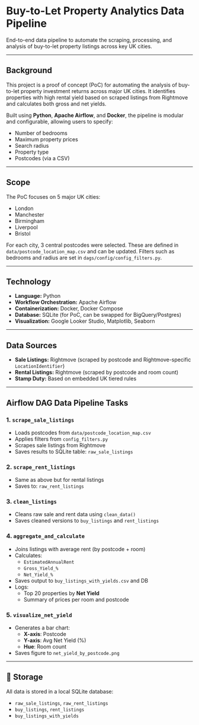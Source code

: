 # Buy-to-Let Property Analytics Data Pipeline

End-to-end data pipeline to automate the scraping, processing, and analysis of buy-to-let property listings across key UK cities.

---

## Background

This project is a proof of concept (PoC) for automating the analysis of buy-to-let property investment returns across major UK cities. It identifies properties with high rental yield based on scraped listings from Rightmove and calculates both gross and net yields.

Built using **Python**, **Apache Airflow**, and **Docker**, the pipeline is modular and configurable, allowing users to specify:
- Number of bedrooms  
- Maximum property prices  
- Search radius
- Property type
- Postcodes (via a CSV)

---

## Scope

The PoC focuses on 5 major UK cities:

- London  
- Manchester  
- Birmingham  
- Liverpool  
- Bristol

For each city, 3 central postcodes were selected. These are defined in `data/postcode_location_map.csv` and can be updated. Filters such as bedrooms and radius are set in `dags/config/config_filters.py`.

---

## Technology

- **Language:** Python  
- **Workflow Orchestration:** Apache Airflow  
- **Containerization:** Docker, Docker Compose  
- **Database:** SQLite (for PoC, can be swapped for BigQuery/Postgres)  
- **Visualization:** Google Looker Studio, Matplotlib, Seaborn  

---

## Data Sources

- **Sale Listings:** Rightmove (scraped by postcode and Rightmove-specific `LocationIdentifier`)
- **Rental Listings:** Rightmove (scraped by postcode and room count)
- **Stamp Duty:** Based on embedded UK tiered rules

---

## Airflow DAG Data Pipeline Tasks

### 1. `scrape_sale_listings`
- Loads postcodes from `data/postcode_location_map.csv`
- Applies filters from `config_filters.py`
- Scrapes sale listings from Rightmove
- Saves results to SQLite table: `raw_sale_listings`

### 2. `scrape_rent_listings`
- Same as above but for rental listings
- Saves to: `raw_rent_listings`

### 3. `clean_listings`
- Cleans raw sale and rent data using `clean_data()`
- Saves cleaned versions to `buy_listings` and `rent_listings`

### 4. `aggregate_and_calculate`
- Joins listings with average rent (by postcode + room)
- Calculates:
  - `EstimatedAnnualRent`
  - `Gross_Yield_%`
  - `Net_Yield_%`
- Saves output to `buy_listings_with_yields.csv` and DB
- Logs:
  - Top 20 properties by **Net Yield**
  - Summary of prices per room and postcode

### 5. `visualize_net_yield`
- Generates a bar chart:
  - **X-axis**: Postcode  
  - **Y-axis**: Avg Net Yield (%)  
  - **Hue**: Room count  
- Saves figure to `net_yield_by_postcode.png`

---

## 🏦 Storage

All data is stored in a local SQLite database:
- `raw_sale_listings`, `raw_rent_listings`
- `buy_listings`, `rent_listings`
- `buy_listings_with_yields`
